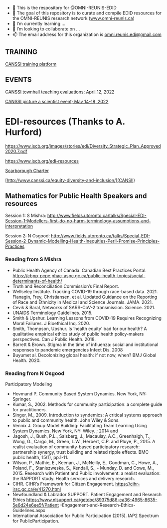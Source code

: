 - 👋 This is the respository for @OMNI-REUNIS-EDID
- 👀 The goal of this repository is to curate and compile EDID resources for the OMNI-REUNIS research network (www.omni-reunis.ca)
- 🌱 I’m currently learning ...
- 💞️ I’m looking to collaborate on ...
- 📫 The email address for this organization is omni.reunis.edi@gmail.com

<!---
OMNI-REUNIS-EDID/OMNI-REUNIS-EDID is a ✨ special ✨ repository because its `README.md` (this file) appears on your GitHub profile.
You can click the Preview link to take a look at your changes.
--->

## TRAINING 

[CANSSI training platform](http://www.canssi.ca/canssi-edi-training/)

## EVENTS

[CANSSI townhall teaching evaluations; April 12, 2022](http://www.canssi.ca/come-to-the-canssi-townhall-on-student-evaluations-of-teaching-with-philip-b-stark/)

[CANSSI picture a scientist event; May 14-18, 2022](http://www.canssi.ca/equity-diversity-and-inclusion/picture-a-scientist/)

##
##
# EDI-resources (Thanks to A. Hurford)

https://www.iscb.org/images/stories/edi/Diversity_Strategic_Plan_Approved2020.7.pdf

https://www.iscb.org/edi-resources

[Scarborough Charter](https://www.utsc.utoronto.ca/principal/sites/utsc.utoronto.ca.principal/files/docs/Scarborough_Charter_EN_Nov2022.pdf)

[http://www.canssi.ca/equity-diversity-and-inclusion/](CANSII)



## Mathematics for Public Health Speakers and resources
Session 1: S Mishra: http://www.fields.utoronto.ca/talks/Special-EDI-Session-1-Modellers-first-do-no-harm-terminology-assumptions-and-interpretation

Session 2: N Osgood: http://www.fields.utoronto.ca/talks/Special-EDI-Session-2-Dynamic-Modelling-Health-Inequities-Peril-Promise-Principles-Practices

### Reading from S Mishra

- Public Health Agency of Canada. Canadian Best Practices Portal: https://cbpp-pcpe.phac-aspc.gc.ca/public-health-topics/social-determinants-of-health/
- Truth and Reconciliation Commission’s Final Report.
- Wellseley Institute. Tracking COVID-19 through race-based data. 2021.
    Flanagin, Frey, Christiansen, et al. Updated Guidance on the Reporting of Race and Ethnicity in Medical and Science Journals. JAMA. 2021.
- Cevik & Baral, Networks of SARS-CoV-2 transmission. Science. 2021.
- UNAIDS Terminology Guidelines. 2015.
- Smith & Upshur. Learning Lessons from COVID-19 Requires Recognizing Moral Failures. J Bioethical Inq. 2020.
- Smith, Thompson, Upshur. Is ‘health equity’ bad for our health? A qualitative empirical ethics study of public health policy-makers perspectives. Can J Public Health. 2018.
- Barrett & Brown. Stigma in the time of influenza: social and institutional responses to pandemic emergencies Infect Dis. 2008
- Buyumet al. Decolonizing global health: if not now, when? BMJ Global Health. 2020. 

### Reading from N Osgood

Participatory Modeling

- Hovmand P. Community Based System Dynamics. New York, NY: Springer.
- Kumar, S., 2002. Methods for community participation: a complete guide for practitioners.
- Singer, M., 2009. Introduction to syndemics: A critical systems approach to public and community health. John Wiley & Sons.
- Vennix J. Group Model Building: Facilitating Team Learning Using System Dynamics. New York, NY: Wiley. ; 2014
and
- Jagosh, J., Bush, P.L., Salsberg, J., Macaulay, A.C., Greenhalgh, T., Wong, G., Cargo, M., Green, L.W., Herbert, C.P. and Pluye, P., 2015. A realist evaluation of community-based participatory research: partnership synergy, trust building and related ripple effects. BMC public health, 15(1), pp.1-11.
- Wilson, P., Mathie, E., Keenan, J., McNeilly, E., Goodman, C., Howe, A., Poland, F., Staniszweska, S., Kendall, S., - Munday, D. and Cowe, M., 2015. Research with Patient and Public involvement: a realist evaluation: the RAPPORT study. Health services and delivery research.
- CIHR. CIHR’s Framework for Citizen Engagement. https://cihr-irsc.gc.ca/e/41270.html
- Newfoundland & Labrador SUPPORT. Patient Engagement and Research Ethics https://www.nlsupport.ca/getdoc/89375d86-ca36-4965-8635-5e6d24e6ee5f/Patient -Engagement-and-Research-Ethics-Guidelines.aspx
- International Association for Public Participation (2015). IAP2 Spectrum for PublicParticipation.
